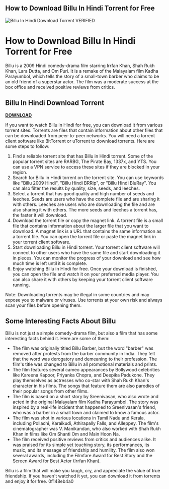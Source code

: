 ## How to Download Billu In Hindi Torrent for Free

 
![Billu In Hindi Download Torrent VERIFIED](https://i.ytimg.com/vi/J6wtBoLmcf4/maxresdefault.jpg)

 
# How to Download Billu In Hindi Torrent for Free
 
Billu is a 2009 Hindi comedy-drama film starring Irrfan Khan, Shah Rukh Khan, Lara Dutta, and Om Puri. It is a remake of the Malayalam film Kadha Parayumbol, which tells the story of a small-town barber who claims to be an old friend of a superstar actor. The film was a moderate success at the box office and received positive reviews from critics.
 
## Billu In Hindi Download Torrent


[**DOWNLOAD**](https://www.google.com/url?q=https%3A%2F%2Furluss.com%2F2tL4R4&sa=D&sntz=1&usg=AOvVaw2XfLnBAzkHq8Voxjm9zZ3u)

 
If you want to watch Billu in Hindi for free, you can download it from various torrent sites. Torrents are files that contain information about other files that can be downloaded from peer-to-peer networks. You will need a torrent client software like BitTorrent or uTorrent to download torrents. Here are some steps to follow:
 
1. Find a reliable torrent site that has Billu in Hindi torrent. Some of the popular torrent sites are RARBG, The Pirate Bay, 1337x, and YTS. You can use a VPN service to access these sites if they are blocked in your region.
2. Search for Billu in Hindi torrent on the torrent site. You can use keywords like "Billu 2009 Hindi", "Billu Hindi BRRip", or "Billu Hindi BluRay". You can also filter the results by quality, size, seeds, and leeches.
3. Select a torrent that has good quality and high number of seeds and leeches. Seeds are users who have the complete file and are sharing it with others. Leeches are users who are downloading the file and are also sharing it with others. The more seeds and leeches a torrent has, the faster it will download.
4. Download the torrent file or copy the magnet link. A torrent file is a small file that contains information about the larger file that you want to download. A magnet link is a URL that contains the same information as a torrent file. You can open the torrent file or paste the magnet link in your torrent client software.
5. Start downloading Billu in Hindi torrent. Your torrent client software will connect to other users who have the same file and start downloading it in pieces. You can monitor the progress of your download and see how much time is left until it is complete.
6. Enjoy watching Billu in Hindi for free. Once your download is finished, you can open the file and watch it on your preferred media player. You can also share it with others by keeping your torrent client software running.

Note: Downloading torrents may be illegal in some countries and may expose you to malware or viruses. Use torrents at your own risk and always scan your files before opening them.
  
## Some Interesting Facts About Billu
 
Billu is not just a simple comedy-drama film, but also a film that has some interesting facts behind it. Here are some of them:

- The film was originally titled Billu Barber, but the word "barber" was removed after protests from the barber community in India. They felt that the word was derogatory and demeaning to their profession. The film's title was changed to Billu in all promotional materials and prints.
- The film features several cameo appearances by Bollywood celebrities like Kareena Kapoor, Priyanka Chopra, and Deepika Padukone. They play themselves as actresses who co-star with Shah Rukh Khan's character in his films. The songs that feature them are also parodies of their popular songs from other films.
- The film is based on a short story by Sreenivasan, who also wrote and acted in the original Malayalam film Kadha Parayumbol. The story was inspired by a real-life incident that happened to Sreenivasan's friend, who was a barber in a small town and claimed to know a famous actor.
- The film was shot in various locations in Tamil Nadu and Kerala, including Pollachi, Karaikudi, Athirapally Falls, and Alleppey. The film's cinematographer was V. Manikandan, who also worked with Shah Rukh Khan in films like Om Shanti Om and Main Hoon Na.
- The film received positive reviews from critics and audiences alike. It was praised for its simple yet touching story, its performances, its music, and its message of friendship and humility. The film also won several awards, including the Filmfare Award for Best Story and the Screen Award for Best Actor (Irrfan Khan).

Billu is a film that will make you laugh, cry, and appreciate the value of true friendship. If you haven't watched it yet, you can download it from torrents and enjoy it for free.
 0f148eb4a0
